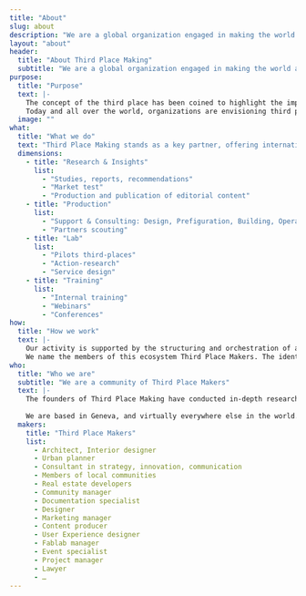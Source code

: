 ```yaml
---
title: "About"
slug: about
description: "We are a global organization engaged in making the world  as a third-place"
layout: "about"
header:
  title: "About Third Place Making"
  subtitle: "We are a global organization engaged in making the world as a third-place"
purpose:
  title: "Purpose"
  text: |-
    The concept of the third place has been coined to highlight the importance of sociability places in human societies.
    Today and all over the world, organizations are envisioning third places as a strategic opportunity for their activities.
  image: ""
what:
  title: "What we do"
  text: "Third Place Making stands as a key partner, offering international expertise on third-places. Dedicated to private and public organizations, Third Place Making’s offer is designed around four dimensions:"
  dimensions:
    - title: "Research & Insights"
      list:
        - "Studies, reports, recommendations"
        - "Market test"
        - "Production and publication of editorial content"
    - title: "Production"
      list:
        - "Support & Consulting: Design, Prefiguration, Building, Operating, Management of third-places"
        - "Partners scouting"
    - title: "Lab"
      list:
        - "Pilots third-places"
        - "Action-research"
        - "Service design"
    - title: "Training"
      list:
        - "Internal training"
        - "Webinars"
        - "Conferences"
how:
  title: "How we work"
  text: |-
    Our activity is supported by the structuring and orchestration of an international ecosystem of partners involved in the field of third-places. This ecosystem includes entrepreneurs, freelancers, collectives, companies and civil society organizations.
    We name the members of this ecosystem Third Place Makers. The identification and selection of partners is based on an international scale and includes the full scope of know-how, expertise and operational activities involved in the production of third places.
who:
  title: "Who we are"
  subtitle: "We are a community of Third Place Makers"
  text: |-
    The founders of Third Place Making have conducted in-depth research on the functioning, capabilities and impacts of third-places around the world. We did not invent third-places, but we are recognized for our publications and contributions to many emblematic third places and structuring networks – both grassroots and institutional.
    
    We are based in Geneva, and virtually everywhere else in the world.
  makers:
    title: "Third Place Makers"
    list:
      - Architect, Interior designer
      - Urban planner
      - Consultant in strategy, innovation, communication
      - Members of local communities
      - Real estate developers
      - Community manager
      - Documentation specialist
      - Designer
      - Marketing manager
      - Content producer
      - User Experience designer
      - Fablab manager
      - Event specialist
      - Project manager
      - Lawyer
      - …
---
```

